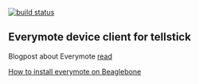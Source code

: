 [![build status](https://secure.travis-ci.org/evilmachina/everymote-tellstick.png)](http://travis-ci.org/evilmachina/everymote-tellstick)
## Everymote device client for tellstick

Blogpost about Everymote [read](http://www.slickstreamer.info/2012/06/everymote-remote-for-web-of-things.html)

[How to install everymote on Beaglebone](https://github.com/evilmachina/everymote-tellstick/wiki/Install-on-Beaglebord) 